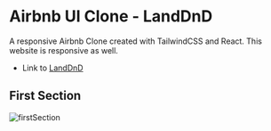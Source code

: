 # Airbnb UI Clone - LandDnD

A responsive Airbnb Clone created with TailwindCSS and React. This website is responsive as well.

- Link to [LandDnD](https://gilded-babka-3128fe.netlify.app/)

## First Section

![firstSection](/git_images/first.png)

